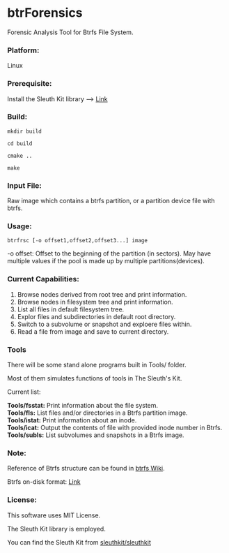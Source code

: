 # btrForensics
Forensic Analysis Tool for Btrfs File System.

### Platform:
Linux

### Prerequisite:
Install the Sleuth Kit library --> [Link](https://github.com/sleuthkit/sleuthkit.git)

### Build:
```
mkdir build

cd build

cmake ..

make
```

### Input File:
Raw image which contains a btrfs partition, or a partition device file with btrfs.

### Usage:
```
btrfrsc [-o offset1,offset2,offset3...] image 
```

-o offset: Offset to the beginning of the partition (in sectors).
May have multiple values if the pool is made up by multiple partitions(devices).

### Current Capabilities:
1. Browse nodes derived from root tree and print information.
2. Browse nodes in filesystem tree and print information.
3. List all files in default filesystem tree.
4. Explor files and subdirectories in default root directory.
5. Switch to a subvolume or snapshot and exploere files within.
6. Read a file from image and save to current directory.

### Tools
There will be some stand alone programs built in Tools/ folder.

Most of them simulates functions of tools in The Sleuth's Kit.

Current list:

**Tools/fsstat:** Print information about the file system.  
**Tools/fls:** List files and/or directories in a Btrfs partition image.  
**Tools/istat:** Print information about an inode.  
**Tools/icat:** Output the contents of file with provided inode number in Btrfs.  
**Tools/subls:** List subvolumes and snapshots in a Btrfs image.

### Note:
Reference of Btrfs structure can be found in [btrfs Wiki](https://btrfs.wiki.kernel.org/index.php/Main_Page).

Btrfs on-disk format: [Link](https://btrfs.wiki.kernel.org/index.php/On-disk_Format)

### License:
This software uses MIT License.

The Sleuth Kit library is employed.

You can find the Sleuth Kit from [sleuthkit/sleuthkit](https://github.com/sleuthkit/sleuthkit.git)

